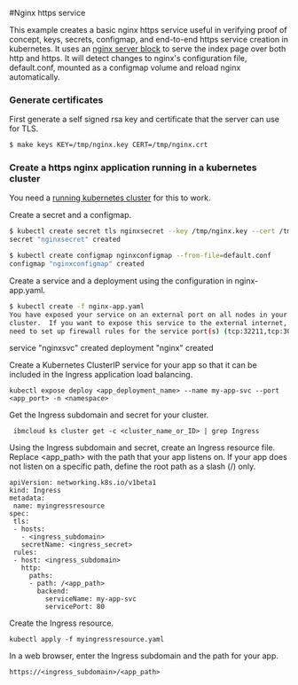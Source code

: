  #Nginx https service

This example creates a basic nginx https service useful in verifying proof of concept, keys, secrets, configmap, and end-to-end https service creation in kubernetes.
It uses an [nginx server block](http://wiki.nginx.org/ServerBlockExample) to serve the index page over both http and https. It will detect changes to nginx's configuration file, default.conf, mounted as a configmap volume and reload nginx automatically.

### Generate certificates

First generate a self signed rsa key and certificate that the server can use for TLS.

```sh
$ make keys KEY=/tmp/nginx.key CERT=/tmp/nginx.crt
```

### Create a https nginx application running in a kubernetes cluster

You need a [running kubernetes cluster](https://kubernetes.io/docs/setup/pick-right-solution/) for this to work.

Create a secret and a configmap.

```sh
$ kubectl create secret tls nginxsecret --key /tmp/nginx.key --cert /tmp/nginx.crt
secret "nginxsecret" created

$ kubectl create configmap nginxconfigmap --from-file=default.conf
configmap "nginxconfigmap" created
```
Create a service and a deployment using the configuration in nginx-app.yaml.

```sh
$ kubectl create -f nginx-app.yaml
You have exposed your service on an external port on all nodes in your
cluster.  If you want to expose this service to the external internet, you may
need to set up firewall rules for the service port(s) (tcp:32211,tcp:30028) to serve traffic.
```
service "nginxsvc" created
deployment "nginx" created

Create a Kubernetes ClusterIP service for your app so that it can be included in the Ingress application load balancing.
```
kubectl expose deploy <app_deployment_name> --name my-app-svc --port <app_port> -n <namespace>
```

Get the Ingress subdomain and secret for your cluster.
```
 ibmcloud ks cluster get -c <cluster_name_or_ID> | grep Ingress
```

Using the Ingress subdomain and secret, create an Ingress resource file. Replace <app_path> with the path that your app listens on. If your app does not listen on a specific path, define the root path as a slash (/) only.
```
apiVersion: networking.k8s.io/v1beta1
kind: Ingress
metadata:
 name: myingressresource
spec:
 tls:
 - hosts:
   - <ingress_subdomain>
   secretName: <ingress_secret>
 rules:
 - host: <ingress_subdomain>
   http:
     paths:
     - path: /<app_path>
       backend:
         serviceName: my-app-svc
         servicePort: 80
```

Create the Ingress resource.
```
kubectl apply -f myingressresource.yaml
```
In a web browser, enter the Ingress subdomain and the path for your app.
```
https://<ingress_subdomain>/<app_path>
```
